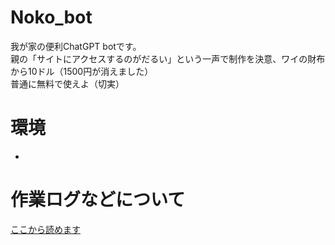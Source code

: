 # Noko_bot
我が家の便利ChatGPT botです。<br>
親の「サイトにアクセスするのがだるい」という一声で制作を決意、ワイの財布から10ドル（1500円が消えました）<br>
普通に無料で使えよ（切実）

# 環境
- 

# 作業ログなどについて
[ここから読めます](https://kentti.notion.site/Discord-bot-fb592c7687564d85bf30d919d248d3c1?pvs=4)